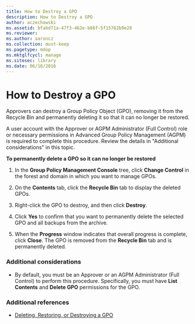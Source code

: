 ```yaml
---
title: How to Destroy a GPO
description: How to Destroy a GPO
author: aczechowski
ms.assetid: bfabd71a-47f3-462e-b86f-5f15762b9e28
ms.reviewer:
ms.author: aaroncz
ms.collection: must-keep
ms.pagetype: mdop
ms.mktglfcycl: manage
ms.sitesec: library
ms.date: 06/16/2016
---
```



# How to Destroy a GPO


Approvers can destroy a Group Policy Object (GPO), removing it from the Recycle Bin and permanently deleting it so that it can no longer be restored.

A user account with the Approver or AGPM Administrator (Full Control) role or necessary permissions in Advanced Group Policy Management (AGPM) is required to complete this procedure. Review the details in "Additional considerations" in this topic.

**To permanently delete a GPO so it can no longer be restored**

1.  In the **Group Policy Management Console** tree, click **Change Control** in the forest and domain in which you want to manage GPOs.

2.  On the **Contents** tab, click the **Recycle Bin** tab to display the deleted GPOs.

3.  Right-click the GPO to destroy, and then click **Destroy**.

4.  Click **Yes** to confirm that you want to permanently delete the selected GPO and all backups from the archive.

5.  When the **Progress** window indicates that overall progress is complete, click **Close**. The GPO is removed from the **Recycle Bin** tab and is permanently deleted.

### Additional considerations

-   By default, you must be an Approver or an AGPM Administrator (Full Control) to perform this procedure. Specifically, you must have **List Contents** and **Delete GPO** permissions for the GPO.

### Additional references

-   [Deleting, Restoring, or Destroying a GPO](deleting-restoring-or-destroying-a-gpo-agpm30ops.md)

 

 





